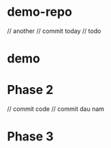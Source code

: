 # demo-repo
// another 
// commit today
// todo
# demo
# Phase 2
// commit code
// commit dau nam

# Phase 3
